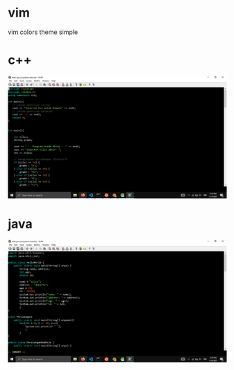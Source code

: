 # vim

vim colors theme simple

# c++
![](https://github.com/kobencry/vim/blob/main/cpp.png)


# java
![](https://github.com/kobencry/vim/blob/main/java.png)
